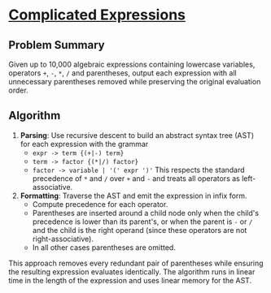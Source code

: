 # [Complicated Expressions](https://www.spoj.com/problems/CMEXPR)

## Problem Summary
Given up to 10,000 algebraic expressions containing lowercase variables, operators `+`, `-`, `*`, `/` and parentheses, output each expression with all unnecessary parentheses removed while preserving the original evaluation order.

## Algorithm
1. **Parsing**: Use recursive descent to build an abstract syntax tree (AST) for each expression with the grammar
   - `expr -> term {(+|-) term}`
   - `term -> factor {(*|/) factor}`
   - `factor -> variable | '(' expr ')'`
   This respects the standard precedence of `*` and `/` over `+` and `-` and treats all operators as left-associative.
2. **Formatting**: Traverse the AST and emit the expression in infix form.
   - Compute precedence for each operator.
   - Parentheses are inserted around a child node only when the child's precedence is lower than its parent's, or when the parent is `-` or `/` and the child is the right operand (since these operators are not right-associative).
   - In all other cases parentheses are omitted.

This approach removes every redundant pair of parentheses while ensuring the resulting expression evaluates identically. The algorithm runs in linear time in the length of the expression and uses linear memory for the AST.
